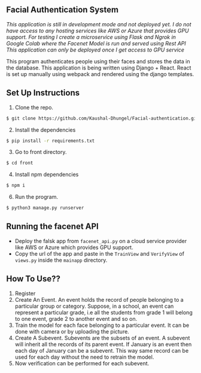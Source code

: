 ## Facial Authentication System

*This application is still in development mode and not deployed yet. I do not have access to any hosting services like AWS or Azure that provides GPU support.*
*For testing I create a microservice using Flask and Ngrok in Google Colab where the Facenet Model is run and served using Rest API*
*This application can only be deployed once I get access to GPU service*



This program authenticates people using their faces and stores the data in the database. 
This application is being written using Django + React. React is set up manually using webpack and rendered using the django templates.

## Set Up Instructions
1. Clone the repo.
```sh
$ git clone https://github.com/Kaushal-Dhungel/Facial-authentication.git
```

2. Install the dependencies
```sh
$ pip install -r requirements.txt
```

3. Go to front directory.
```sh
$ cd front
```

4. Install npm dependencies
```sh
$ npm i
```

6. Run the program.
```sh
$ python3 manage.py runserver
```

## Running the facenet API
- Deploy the falsk app from `facenet_api.py` on a cloud service provider like AWS or Azure which provides GPU support.
- Copy the url of the app and paste in the `TrainView` and `VerifyView` of `views.py` inside the `mainapp` directory.


## How To Use??
1. Register
2. Create An Event. An event holds the record of people belonging to a particular group or category. Suppose, in a school, an event can represent a particular grade,  i.e all the students from grade 1 will belong to one event, grade 2 to another event and so on. 
3. Train the model for each face belonging to a particular event. It can be done with camera or by uploading the picture.
4. Create A Subevent. Subevents are the subsets of an event. A subevent will inherit all the records of its parent event. If January is an event then each day of January can be a subevent. This way same record can be used for each day without the need to retrain the model.
5. Now verification can be performed for each subevent.